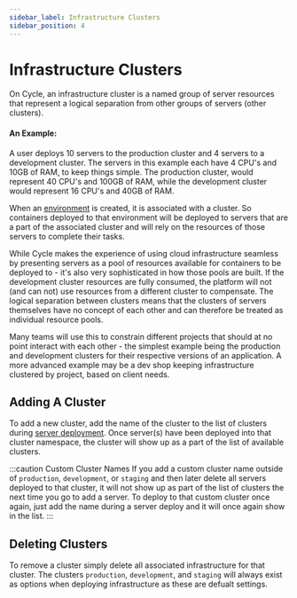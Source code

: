 ```yaml
---
sidebar_label: Infrastructure Clusters
sidebar_position: 4
---
```


# Infrastructure Clusters
On Cycle, an infrastructure cluster is a named group of server resources that represent a logical separation from other groups of servers (other clusters).


#### An Example:
A user deploys 10 servers to the production cluster and 4 servers to a development cluster.  The servers in this example each have 4 CPU's and 10GB of RAM, to keep things simple. The production cluster, would represent 40 CPU's and 100GB of RAM, while the development cluster would represent 16 CPU's and 40GB of RAM.  


When an [environment](/docs/environments/) is created, it is associated with a cluster.  So containers deployed to that environment will be deployed to servers that are a part of the associated cluster and will rely on the resources of those servers to complete their tasks.  

While Cycle makes the experience of using cloud infrastructure seamless by presenting servers as a pool of resources available for containers to be deployed to - it's also very sophisticated in how those pools are built.  If the development cluster resources are fully consumed, the platform will not (and can not) use resources from a different cluster to compensate.  The logical separation between clusters means that the clusters of servers themselves have no concept of each other and can therefore be treated as individual resource pools.

Many teams will use this to constrain different projects that should at no point interact with each other - the simplest example being the production and development clusters for their respective versions of an application.  A more advanced example may be a dev shop keeping infrastructure clustered by project, based on client needs. 




## Adding A Cluster
To add a new cluster, add the name of the cluster to the list of clusters during [server deployment](/docs/infrastructure/add-infrastructure).  Once server(s) have been deployed into that cluster namespace, the cluster will show up as a part of the list of available clusters.  

:::caution Custom Cluster Names
If you add a custom cluster name outside of `production`, `development`, or `staging` and then later delete all servers deployed to that cluster, it will not show up as part of the list of clusters the next time you go to add a server.  To deploy to that custom cluster once again, just add the name during a server deploy and it will once again show in the list.
:::


## Deleting Clusters
To remove a cluster simply delete all associated infrastructure for that cluster.  The clusters `production`, `development`, and `staging` will always exist as options when deploying infrastructure as these are defualt settings.